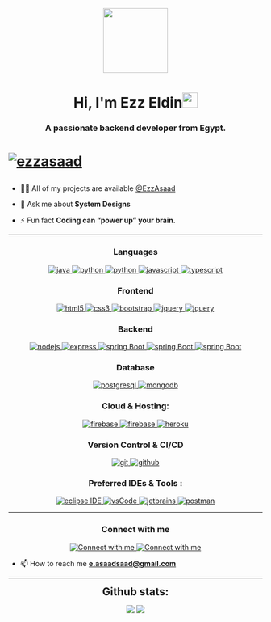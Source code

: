 <p align="center">
  <img style="width:8rem; height:auto" src="https://cdn.dribbble.com/users/1787323/screenshots/10091971/media/d43c019bfeff34be8816481e843ea8c1.png"/>
</p>

<h1 align="center">Hi, I'm Ezz Eldin<img width="30px" src="https://raw.githubusercontent.com/iampavangandhi/iampavangandhi/master/gifs/Hi.gif">
</h1>

<h3 font-size="20" align="center">A passionate backend developer from Egypt.</h3>
<h1><p align="left"> <a href="https://github.com/ryo-ma/github-profile-trophy"><img src="https://github-profile-trophy.vercel.app/?username=ezzasaad" alt="ezzasaad" /></a> </p>
</h1>

- 👨‍💻 All of my projects are available [@EzzAsaad](https://www.github.com/EzzAsaad)

- 💬 Ask me about **System Designs**

- ⚡ Fun fact **Coding can “power up” your brain.**


---

<h3 align="center">Languages</h3>
<p align="center">
  <a href="https://www.java.com" target="_blank"> 
    <img src="https://img.shields.io/badge/Java-E02811.svg?style=for-the-badge&logo=java&logoColor=white" 
      alt="java"/> 
  </a>
  <a href="https://www.python.org" target="_blank"> 
    <img src="https://img.shields.io/badge/python-007396.svg?style=for-the-badge&logo=python&logoColor=white" 
      alt="python"/> 
  </a>
  <a href="https://www.python.net" target="_blank"> 
    <img src="https://img.shields.io/badge/php-8892BF.svg?style=for-the-badge&logo=php&logoColor=white" 
      alt="python"/> 
  </a>
  <a href="https://developer.mozilla.org/en-US/docs/Web/JavaScript" target="_blank"> 
    <img src="https://img.shields.io/badge/Javascript-F7DF1E.svg?style=for-the-badge&logo=javascript&logoColor=black"
      alt="javascript"/> 
  </a>
  <a href="https://www.typescriptlang.org/" target="_blank"> 
    <img src="https://img.shields.io/badge/typescript-3178C6.svg?style=for-the-badge&logo=typescript&logoColor=white"
      alt="typescript"/>
  </a>
</p>

<h3 align="center">Frontend</h3>
<p align="center">
<a href="https://www.w3.org/html/" target="_blank"> 
    <img src="https://img.shields.io/badge/html-E34F26.svg?style=for-the-badge&logo=html5&logoColor=white"
      alt="html5"/> 
  </a>
  <a href="https://www.w3schools.com/css/" target="_blank">
    <img src="https://img.shields.io/badge/css-1572B6.svg?style=for-the-badge&logo=css3&logoColor=white"
      alt="css3"/>
  </a>
  <a href="https://getbootstrap.com" target="_blank">
    <img src="https://img.shields.io/badge/bootstrap-7952B3.svg?style=for-the-badge&logo=bootstrap&logoColor=white"
      alt="bootstrap"/>
  </a> 
  <a href="https://jquery.com/" target="_blank">
    <img src="https://img.shields.io/badge/jquery-0769AD.svg?style=for-the-badge&logo=jquery&logoColor=white" alt="jquery"/> 
  </a>
  <a href="https://angular.io/" target="_blank">
    <img src="https://img.shields.io/badge/angular-white.svg?style=for-the-badge&logo=angular&logoColor=C4232F" alt="jquery"/> 
  </a>
</p>

<h3 align="center">Backend</h3>
<p align="center">
  <a href="https://nodejs.org" target="_blank"> 
    <img src="https://img.shields.io/badge/node.js-339933.svg?style=for-the-badge&logo=nodedotjs&logoColor=white"
      alt="nodejs"/> 
  </a>
  <a href="https://expressjs.com" target="_blank">
    <img src="https://img.shields.io/badge/express-000000.svg?style=for-the-badge&logo=express&logoColor=white"
      alt="express" />
  </a>
  <a href="https://spring.io/" target="_blank"> 
    <img src="https://img.shields.io/badge/spring%20boot-6DB33F.svg?style=for-the-badge&logo=springboot&logoColor=white" alt="spring Boot" /> 
  </a>
  <a href="https://flask.palletsprojects.com/" target="_blank"> 
    <img src="https://img.shields.io/badge/flask-white.svg?style=for-the-badge&logo=flask&logoColor=black" alt="spring Boot" /> 
  </a>
   <a href="https://laravel.com/" target="_blank"> 
    <img src="https://img.shields.io/badge/laravel-FDEAE8.svg?style=for-the-badge&logo=laravel&logoColor=red" alt="spring Boot" /> 
  </a>
</p>

<h3 align="center">Database</h3>
<p align="center">
  <a href="https://www.postgresql.org" target="_blank"> 
    <img src="https://img.shields.io/badge/postgreSQL-4169E1.svg?style=for-the-badge&logo=postgresql&logoColor=white"
      alt="postgresql"/> 
  </a>
  <a href="https://www.mongodb.com/" target="_blank"> 
    <img src="https://img.shields.io/badge/mongodb-47A248.svg?style=for-the-badge&logo=mongodb&logoColor=white"
      alt="mongodb"/> 
  </a> 
</p>

<h3 align="center">Cloud & Hosting:</h3>
<p align="center">
  <a href="https://firebase.google.com/" target="_blank">
    <img src="https://img.shields.io/badge/firebase-white.svg?style=for-the-badge&logo=firebase&logoColor=FACC31" alt="firebase"/>
  </a>
  <a href="https://www.digitalocean.com/" target="_blank">
    <img src="https://img.shields.io/badge/digitalOcean-white.svg?style=for-the-badge&logo=digitalocean&logoColor=2C69FF" alt="firebase"/>
  </a>
  <a href="https://heroku.com" target="_blank"> 
    <img src="https://img.shields.io/badge/heroku-430098.svg?style=for-the-badge&logo=heroku&logoColor=white"
      alt="heroku"/> 
  </a> 
</p>

<h3 align="center">Version Control & CI/CD</h3>
<p align="center">
  <a href="https://git-scm.com/" target="_blank">
    <img src="https://img.shields.io/badge/git-F05032.svg?style=for-the-badge&logo=git&logoColor=white"
      alt="git"/>
  </a>
  <a href="https://github.com/" target="_blank">
    <img src="https://img.shields.io/badge/github-181717.svg?style=for-the-badge&logo=github&logoColor=white" alt="github" />
  </a>
</p>

<h3 align="center">Preferred IDEs  & Tools :</h3>
<p align="center"> 
  <a href="https://eclipse.org" target="_blank">
    <img src="https://img.shields.io/badge/eclipse-2C2255.svg?style=for-the-badge&logo=eclipse&logoColor=white" alt="eclipse IDE"/> 
  </a>
  <a href="https://code.visualstudio.com/" target="_blank">
    <img src="https://img.shields.io/badge/vscode-007ACC.svg?style=for-the-badge&logo=visualstudiocode&logoColor=white" alt="vsCode"/> 
  </a>
  <a href="https://www.jetbrains.com/" target="_blank">
    <img src="https://img.shields.io/badge/jetbrains%20IDE-000000.svg?style=for-the-badge&logo=jetbrains&logoColor=white" alt="jetbrains" />
  </a>
  <a href="https://postman.com" target="_blank"> 
    <img src="https://img.shields.io/badge/postman-FF6C37.svg?style=for-the-badge&logo=postman&logoColor=white" alt="postman"/>
  </a>
</p>

----

<h3 align="center">Connect with me</h3>

<div style="margin-top:10px" align="center">
  <div>
    <a  href="https://linkedin.com/in/ezzasaadsaad" target="_blank">
      <img src="https://img.shields.io/badge/Linked%20In-0A66C2.svg?style=for-the-badge&logo=linkedin&logoColor=white" alt="Connect with me"/>
    </a>
    <a  href="https://www.hackerrank.com/E_AsaadSaad" target="_blank">
      <img src="https://img.shields.io/badge/HackerRank-39424E.svg?style=for-the-badge&logo=hackerrank&logoColor=42C966" alt="Connect with me"/>
    </a>
  </div>
  
</div>

- 📫 How to reach me **e.asaadsaad@gmail.com**

----

<div align="center">
<h2 align="center" style="margin: 5px 10px;">Github stats:</h2> 

[![](https://github-readme-stats.vercel.app/api?username=ezzasaad&show_icons=true&theme=tokyonight&locale=en)](https://github.com/EzzAsaad)
[![](https://github-readme-streak-stats.herokuapp.com/?user=ezzasaad&theme=material-palenight)](https://github.com/EzzAsaad)
</div>
